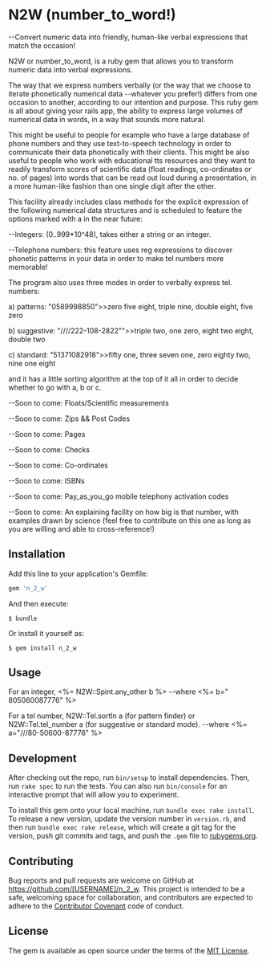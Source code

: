 # N2W (number_to_word!)

--Convert numeric data into friendly, human-like verbal expressions that match 
the occasion!

N2W or number_to_word, is a ruby gem that allows you to transform numeric data 
into verbal expressions. 

The way that we express numbers verbally (or the way that we choose to iterate 
phonetically numerical data --whatever you prefer!) differs from one occasion 
to another, according to our intention and purpose. This ruby gem is all about 
giving your rails app, the ability to express large volumes of numerical data in
words, in a way that sounds more natural. 

This might be useful to people for example who have a large database of phone 
numbers and they use text-to-speech technology in order to communicate their data phonetically 
with their clients. This might be also useful to people who work with educational tts 
resources and they want to readily transform scores of scientific data (float readings, co-ordinates or 
no. of pages) into words that can be read out loud during a presentation, in a more human-like 
fashion than one single digit after the other.   

This facility already includes class methods for the explicit expression of the following 
numerical data structures and is scheduled to feature the options marked with a in 
the near future: 

--Integers: (0..999*10^48), takes either a string or an integer.

--Telephone numbers: this feature uses reg expressions to discover phonetic patterns in your data 
in order to make tel numbers more memorable! 

The program also uses three modes in order to verbally express tel. numbers:


a) patterns: "0589998850">>zero five eight, triple nine, double eight, five zero


b) suggestive: "////222-108-2822"">>triple two, one zero, eight two eight, double two


c) standard: "51371082918">>fifty one, three seven one, zero eighty two, nine one eight


and it has a little sorting algorithm at the top of it all in order to decide whether to go with a, b or c.  


--Soon to come: Floats/Scientific measurements

--Soon to come: Zips && Post Codes 

--Soon to come: Pages

--Soon to come: Checks

--Soon to come: Co-ordinates 

--Soon to come: ISBNs

--Soon to come: Pay_as_you_go mobile telephony activation codes

--Soon to come: An explaining facility on how big is that number, with examples 
drawn by science (feel free to contribute on this one as long as you are willing and 
able to cross-reference!)

## Installation

Add this line to your application's Gemfile:

```ruby
gem 'n_2_w'
```

And then execute:

    $ bundle

Or install it yourself as:

    $ gem install n_2_w

## Usage

For an integer, <%= N2W::Spint.any_other b %>
--where <%= b=" 805060087776" %>

For a tel number, N2W::Tel.sortln a (for pattern finder) or N2W::Tel.tel_number a (for suggestive or standard mode). 
--where <%= a="///80-50600-87776" %>

## Development

After checking out the repo, run `bin/setup` to install dependencies. Then, run `rake spec` to run the tests. You can also run `bin/console` for an interactive prompt that will allow you to experiment.

To install this gem onto your local machine, run `bundle exec rake install`. To release a new version, update the version number in `version.rb`, and then run `bundle exec rake release`, which will create a git tag for the version, push git commits and tags, and push the `.gem` file to [rubygems.org](https://rubygems.org).

## Contributing

Bug reports and pull requests are welcome on GitHub at https://github.com/[USERNAME]/n_2_w. This project is intended to be a safe, welcoming space for collaboration, and contributors are expected to adhere to the [Contributor Covenant](http://contributor-covenant.org) code of conduct.


## License

The gem is available as open source under the terms of the [MIT License](http://opensource.org/licenses/MIT).

